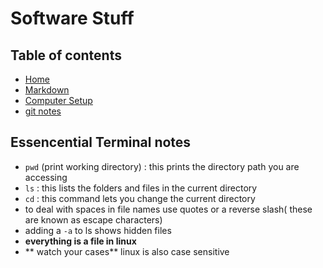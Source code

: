 # Software Stuff

## Table of contents
- [Home](README.md)
- [Markdown](markdown.md)
- [Computer Setup](computer-setup.md)
- [git notes](git-github.md)

## Essencential Terminal notes

- `pwd` (print working directory) : this prints the directory path you are accessing
- `ls` : this lists the folders and files in the current directory
- `cd` : this command lets you change the current directory
- to deal with spaces in file names use quotes or a reverse slash( these are known as escape characters)
- adding a `-a` to ls shows hidden files
- **everything is a file in linux**
- ** watch your cases** linux is also case sensitive

